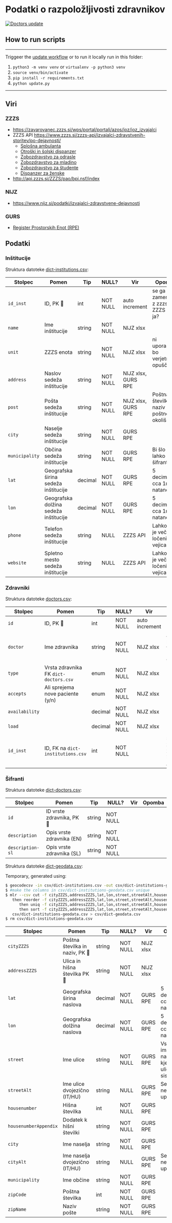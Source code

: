 # Podatki o razpoložljivosti zdravnikov

[![Doctors update](https://github.com/sledilnik/zdravniki-data/actions/workflows/update.yaml/badge.svg)](https://github.com/sledilnik/zdravniki-data/actions/workflows/update.yaml)

## How to run scripts

___
Triggeer the [update workflow](https://github.com/sledilnik/zdravniki-data/actions/workflows/update.yaml) or to run it locally run in this folder:

1. `python3 -m venv venv` or `virtualenv -p python3 venv`
1. `source venv/bin/activate`
1. `pip install -r requirements.txt`
1. `python update.py`

___

## Viri

### ZZZS

* https://zavarovanec.zzzs.si/wps/portal/portali/azos/ioz/ioz_izvajalci
* ZZZS API https://www.zzzs.si/zzzs-api/izvajalci-zdravstvenih-storitev/po-dejavnosti/
  * [Splošna ambulanta](https://www.zzzs.si/zzzs-api/izvajalci-zdravstvenih-storitev/po-dejavnosti/?ajax=1&act=get-izvajalci&type=dejavnosti&key=Splo%C5%A1na%20ambulanta)
  * [Otroški in šolski dispanzer](https://www.zzzs.si/zzzs-api/izvajalci-zdravstvenih-storitev/po-dejavnosti/?ajax=1&act=get-izvajalci&type=dejavnosti&key=Otro%C5%A1ki%20in%20%C5%A1olski%20dispanzer)
  * [Zobozdravstvo za odrasle](https://www.zzzs.si/zzzs-api/izvajalci-zdravstvenih-storitev/po-dejavnosti/?ajax=1&act=get-izvajalci&type=dejavnosti&key=Zobozdravstvo%20za%20odrasle)
  * [Zobozdravstvo za mladino](https://www.zzzs.si/zzzs-api/izvajalci-zdravstvenih-storitev/po-dejavnosti/?ajax=1&act=get-izvajalci&type=dejavnosti&key=Zobozdravstvo%20za%20mladino)
  * [Zobozdravstvo za študente](https://www.zzzs.si/zzzs-api/izvajalci-zdravstvenih-storitev/po-dejavnosti/?ajax=1&act=get-izvajalci&type=dejavnosti&key=Zobozdravstvo%20za%20%C5%A1tudente)
  * [Dispanzer za ženske](https://www.zzzs.si/zzzs-api/izvajalci-zdravstvenih-storitev/po-dejavnosti/?ajax=1&act=get-izvajalci&type=dejavnosti&key=Dispanzer%20za%20%C5%BEenske)
* http://api.zzzs.si/ZZZS/pao/bpi.nsf/index

### NIJZ

* https://www.nijz.si/podatki/izvajalci-zdravstvene-dejavnosti

### GURS

* [Register Prostorskih Enot (RPE)](https://podatki.gov.si/dataset/register-prostorskih-enot)

## Podatki

### Inštitucije

Struktura datoteke [dict-institutions.csv](csv/dict-institutions.csv):

| Stolpec        | Pomen                                 | Tip     | NULL?    | Vir                 | Opomba                                      |
|----------------|---------------------------------------|---------|----------|---------------------|---------------------------------------------|
| `id_inst`      | ID, PK :key:                          | int     | NOT NULL | auto increment      | se ga da zamenjati z zzzsSt iz ZZZS API-ja? |
| `name`         | Ime inštitucije                       | string  | NOT NULL | NIJZ xlsx           |                                             |
| `unit`         | ZZZS enota                            | string  | NOT NULL | NIJZ xlsx           | ni uporabljen, bo verjetno opuščen          |
| `address`      | Naslov sedeža inštitucije             | string  | NOT NULL | NIJZ xlsx, GURS RPE |                                             |
| `post`         | Pošta sedeža inštitucije              | string  | NOT NULL | NIJZ xlsx, GURS RPE | Poštna številka in naziv poštnega okoliše   |
| `city`         | Naselje sedeža inštitucije            | string  | NOT NULL | GURS RPE            |                                             |
| `municipality` | Občina sedeža inštitucije             | string  | NOT NULL | GURS RPE            | Bi šlo lahko v šifrant                      |
| `lat`          | Geografska širina sedeža inštitucije  | decimal | NOT NULL | GURS RPE            | 5 decimalk, cca 1m natančnost               |
| `lon`          | Geografska dolžina sedeža inštitucije | decimal | NOT NULL | GURS RPE            | 5 decimalk, cca 1m natančnost               |
| `phone`        | Telefon sedeža inštitucije            | string  | NULL     | ZZZS API            | Lahko jih je več, ločenih z vejicami        |
| `website`      | Spletno mesto sedeža inštitucije      | string  | NULL     | ZZZS API            | Lahko jih je več, ločenih z vejicami        |

### Zdravniki

Struktura datoteke [doctors.csv](csv/doctors.csv):

| Stolpec        | Pomen                                 | Tip     | NULL?    | Vir            | Opomba                                      |
|----------------|---------------------------------------|---------|----------|----------------|---------------------------------------------|
| `id`           | ID, PK :key:                          | int     | NOT NULL | auto increment |                                             |
| `doctor`       | Ime zdravnika                         | string  | NOT NULL | NIJZ xlsx      | ALL CAPS pretvorjen v `.title()` case       |
| `type`         | Vrsta zdravnika FK `dict-doctors.csv` | enum    | NOT NULL | NIJZ xlsx      |                                             |
| `accepts`      | Ali sprejema nove paciente (y/n)      | enum    | NOT NULL | NIJZ xlsx      |                                             |
| `availability` |                                       | decimal | NOT NULL | NIJZ xlsx      |                                             |
| `load`         |                                       | decimal | NOT NULL | NIJZ xlsx      |                                             |
| `id_inst`      | ID, FK na `dict-institutions.csv`     | int     | NOT NULL |                | se ga da zamenjati z zzzsSt iz ZZZS API-ja? |

### Šifranti

Struktura datoteke [dict-doctors.csv](csv/dict-doctors.csv):

| Stolpec          | Pomen                        | Tip    | NULL?    | Vir | Opomba |
|------------------|------------------------------|--------|----------|-----|--------|
| `id`             | ID vrste zdravnika, PK :key: | string | NOT NULL |     |        |
| `description`    | Opis vrste zdravnika (EN)    | string | NOT NULL |     |        |
| `description-sl` | Opis vrste zdravnika (SL)    | string | NOT NULL |     |        |

Struktura datoteke [dict-geodata.csv](csv/dict-geodata.csv):

Temporary, generated using:

```bash
$ geocodecsv -in csv/dict-institutions.csv -out csv/dict-institutions-geodata.csv -addressCol 3 -zipCol 4 -appendAll
$ #make the columns in csv/dict-institutions-geodata.csv unique
$ mlr --csv cut -f cityZZZS,addressZZZS,lat,lon,street,streetAlt,housenumber,housenumberAppendix,city,cityAlt,municipality,zipCode,zipName \
   then reorder -f cityZZZS,addressZZZS,lat,lon,street,streetAlt,housenumber,housenumberAppendix,city,cityAlt,municipality,zipCode,zipName \
      then uniq -f cityZZZS,addressZZZS,lat,lon,street,streetAlt,housenumber,housenumberAppendix,city,cityAlt,municipality,zipCode,zipName \
      then sort -f cityZZZS,addressZZZS,lat,lon,street,streetAlt,housenumber,housenumberAppendix,city,cityAlt,municipality,zipCode,zipName \
   csv/dict-institutions-geodata.csv > csv/dict-geodata.csv
$ rm csv/dict-institutions-geodata.csv
```

| Stolpec               | Pomen                              | Tip     | NULL?    | Vir       | Opomba                                       |
|-----------------------|------------------------------------|---------|----------|-----------|----------------------------------------------|
| `cityZZZS`            | Poštna številka in naziv, PK :key: | string  | NOT NULL | NIJZ xlsx |                                              |
| `addressZZZS`         | Ulica in hišna številka PK :key:   | string  | NOT NULL | NIJZ xlsx |                                              |
| `lat`                 | Geografska širina naslova          | decimal | NOT NULL | GURS RPE  | 5 decimalk, cca 1m natančnost                |
| `lon`                 | Geografska dolžina naslova         | decimal | NOT NULL | GURS RPE  | 5 decimalk, cca 1m natančnost                |
| `street`              | Ime ulice                          | string  | NOT NULL | GURS RPE  | Vsebuje ime naselja kjer ni uličnega sistema |
| `streetAlt`           | Ime ulice dvojezično (IT/HU)       | string  | NULL     | GURS RPE  | Se (še?) ne uporablja                        |
| `housenumber`         | Hišna številka                     | int     | NOT NULL | GURS RPE  |                                              |
| `housenumberAppendix` | Dodatek k hišni številki           | string  | NOT NULL | GURS RPE  |                                              |
| `city`                | Ime naselja                        | string  | NOT NULL | GURS RPE  |                                              |
| `cityAlt`             | Ime naselja dvojezično (IT/HU)     | string  | NULL     | GURS RPE  | Se (še?) ne uporablja                        |
| `municipality`        | Ime občine                         | string  | NOT NULL | GURS RPE  |                                              |
| `zipCode`             | Poštna številka                    | int     | NOT NULL | GURS RPE  |                                              |
| `zipName`             | Naziv pošte                        | string  | NOT NULL | GURS RPE  |                                              |
